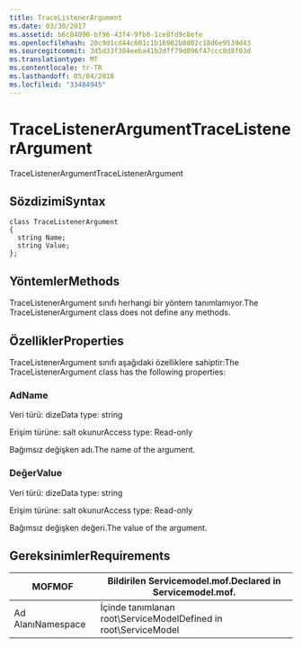 ```yaml
---
title: TraceListenerArgument
ms.date: 03/30/2017
ms.assetid: b6c84090-bf96-43f4-9fb0-1ce8fd9c8efe
ms.openlocfilehash: 20c9d1cd44c601c1b16982b8d02c18d6e9539d43
ms.sourcegitcommit: 3d5d33f384eeba41b2dff79d096f47ccc8d8f03d
ms.translationtype: MT
ms.contentlocale: tr-TR
ms.lasthandoff: 05/04/2018
ms.locfileid: "33484945"
---
```

# <a name="tracelistenerargument"></a><span data-ttu-id="4e43d-102">TraceListenerArgument</span><span class="sxs-lookup"><span data-stu-id="4e43d-102">TraceListenerArgument</span></span>
<span data-ttu-id="4e43d-103">TraceListenerArgument</span><span class="sxs-lookup"><span data-stu-id="4e43d-103">TraceListenerArgument</span></span>  
  
## <a name="syntax"></a><span data-ttu-id="4e43d-104">Sözdizimi</span><span class="sxs-lookup"><span data-stu-id="4e43d-104">Syntax</span></span>  
  
```  
class TraceListenerArgument  
{  
  string Name;  
  string Value;  
};  
```  
  
## <a name="methods"></a><span data-ttu-id="4e43d-105">Yöntemler</span><span class="sxs-lookup"><span data-stu-id="4e43d-105">Methods</span></span>  
 <span data-ttu-id="4e43d-106">TraceListenerArgument sınıfı herhangi bir yöntem tanımlamıyor.</span><span class="sxs-lookup"><span data-stu-id="4e43d-106">The TraceListenerArgument class does not define any methods.</span></span>  
  
## <a name="properties"></a><span data-ttu-id="4e43d-107">Özellikler</span><span class="sxs-lookup"><span data-stu-id="4e43d-107">Properties</span></span>  
 <span data-ttu-id="4e43d-108">TraceListenerArgument sınıfı aşağıdaki özelliklere sahiptir:</span><span class="sxs-lookup"><span data-stu-id="4e43d-108">The TraceListenerArgument class has the following properties:</span></span>  
  
### <a name="name"></a><span data-ttu-id="4e43d-109">Ad</span><span class="sxs-lookup"><span data-stu-id="4e43d-109">Name</span></span>  
 <span data-ttu-id="4e43d-110">Veri türü: dize</span><span class="sxs-lookup"><span data-stu-id="4e43d-110">Data type: string</span></span>  
  
 <span data-ttu-id="4e43d-111">Erişim türüne: salt okunur</span><span class="sxs-lookup"><span data-stu-id="4e43d-111">Access type: Read-only</span></span>  
  
 <span data-ttu-id="4e43d-112">Bağımsız değişken adı.</span><span class="sxs-lookup"><span data-stu-id="4e43d-112">The name of the argument.</span></span>  
  
### <a name="value"></a><span data-ttu-id="4e43d-113">Değer</span><span class="sxs-lookup"><span data-stu-id="4e43d-113">Value</span></span>  
 <span data-ttu-id="4e43d-114">Veri türü: dize</span><span class="sxs-lookup"><span data-stu-id="4e43d-114">Data type: string</span></span>  
  
 <span data-ttu-id="4e43d-115">Erişim türüne: salt okunur</span><span class="sxs-lookup"><span data-stu-id="4e43d-115">Access type: Read-only</span></span>  
  
 <span data-ttu-id="4e43d-116">Bağımsız değişken değeri.</span><span class="sxs-lookup"><span data-stu-id="4e43d-116">The value of the argument.</span></span>  
  
## <a name="requirements"></a><span data-ttu-id="4e43d-117">Gereksinimler</span><span class="sxs-lookup"><span data-stu-id="4e43d-117">Requirements</span></span>  
  
|<span data-ttu-id="4e43d-118">MOF</span><span class="sxs-lookup"><span data-stu-id="4e43d-118">MOF</span></span>|<span data-ttu-id="4e43d-119">Bildirilen Servicemodel.mof.</span><span class="sxs-lookup"><span data-stu-id="4e43d-119">Declared in Servicemodel.mof.</span></span>|  
|---------|-----------------------------------|  
|<span data-ttu-id="4e43d-120">Ad Alanı</span><span class="sxs-lookup"><span data-stu-id="4e43d-120">Namespace</span></span>|<span data-ttu-id="4e43d-121">İçinde tanımlanan root\ServiceModel</span><span class="sxs-lookup"><span data-stu-id="4e43d-121">Defined in root\ServiceModel</span></span>|
